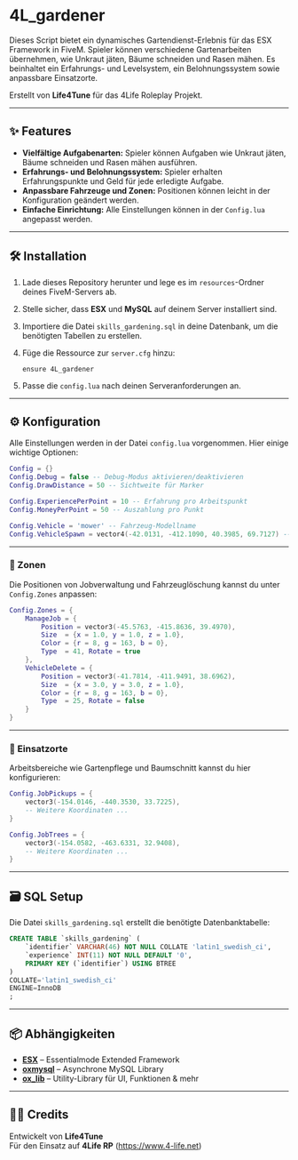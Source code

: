 # 4L_gardener

Dieses Script bietet ein dynamisches Gartendienst-Erlebnis für das ESX Framework in FiveM. Spieler können verschiedene Gartenarbeiten übernehmen, wie Unkraut jäten, Bäume schneiden und Rasen mähen. Es beinhaltet ein Erfahrungs- und Levelsystem, ein Belohnungssystem sowie anpassbare Einsatzorte.

Erstellt von **Life4Tune** für das 4Life Roleplay Projekt.

---

## ✨ Features

- **Vielfältige Aufgabenarten:** Spieler können Aufgaben wie Unkraut jäten, Bäume schneiden und Rasen mähen ausführen.
- **Erfahrungs- und Belohnungssystem:** Spieler erhalten Erfahrungspunkte und Geld für jede erledigte Aufgabe.
- **Anpassbare Fahrzeuge und Zonen:** Positionen können leicht in der Konfiguration geändert werden.
- **Einfache Einrichtung:** Alle Einstellungen können in der `Config.lua` angepasst werden.

---

## 🛠️ Installation

1. Lade dieses Repository herunter und lege es im `resources`-Ordner deines FiveM-Servers ab.
2. Stelle sicher, dass **ESX** und **MySQL** auf deinem Server installiert sind.
3. Importiere die Datei `skills_gardening.sql` in deine Datenbank, um die benötigten Tabellen zu erstellen.
4. Füge die Ressource zur `server.cfg` hinzu:

   ```plaintext
   ensure 4L_gardener
   ```

5. Passe die `config.lua` nach deinen Serveranforderungen an.

---

## ⚙️ Konfiguration

Alle Einstellungen werden in der Datei `config.lua` vorgenommen. Hier einige wichtige Optionen:

```lua
Config = {}
Config.Debug = false -- Debug-Modus aktivieren/deaktivieren
Config.DrawDistance = 50 -- Sichtweite für Marker

Config.ExperiencePerPoint = 10 -- Erfahrung pro Arbeitspunkt
Config.MoneyPerPoint = 50 -- Auszahlung pro Punkt

Config.Vehicle = 'mower' -- Fahrzeug-Modellname
Config.VehicleSpawn = vector4(-42.0131, -412.1090, 40.3985, 69.7127) -- Spawn-Position
```

---

### 🔲 Zonen

Die Positionen von Jobverwaltung und Fahrzeuglöschung kannst du unter `Config.Zones` anpassen:

```lua
Config.Zones = {
    ManageJob = {
        Position = vector3(-45.5763, -415.8636, 39.4970),
        Size  = {x = 1.0, y = 1.0, z = 1.0},
        Color = {r = 8, g = 163, b = 0},
        Type  = 41, Rotate = true
    },
    VehicleDelete = {
        Position = vector3(-41.7814, -411.9491, 38.6962),
        Size  = {x = 3.0, y = 3.0, z = 1.0},
        Color = {r = 8, g = 163, b = 0},
        Type  = 25, Rotate = false
    }
}
```

---

### 📍 Einsatzorte

Arbeitsbereiche wie Gartenpflege und Baumschnitt kannst du hier konfigurieren:

```lua
Config.JobPickups = {
    vector3(-154.0146, -440.3530, 33.7225),
    -- Weitere Koordinaten ...
}

Config.JobTrees = {
    vector3(-154.0582, -463.6331, 32.9408),
    -- Weitere Koordinaten ...
}
```

---

## 🗃️ SQL Setup

Die Datei `skills_gardening.sql` erstellt die benötigte Datenbanktabelle:

```sql
CREATE TABLE `skills_gardening` (
	`identifier` VARCHAR(46) NOT NULL COLLATE 'latin1_swedish_ci',
	`experience` INT(11) NOT NULL DEFAULT '0',
	PRIMARY KEY (`identifier`) USING BTREE
)
COLLATE='latin1_swedish_ci'
ENGINE=InnoDB
;
```

---

## 📦 Abhängigkeiten

- **[ESX](https://github.com/esx-framework/esx_core)** – Essentialmode Extended Framework
- **[oxmysql](https://github.com/overextended/oxmysql)** – Asynchrone MySQL Library
- **[ox_lib](https://github.com/overextended/ox_lib)** – Utility-Library für UI, Funktionen & mehr

---

## 👨‍🌾 Credits

Entwickelt von **Life4Tune**  
Für den Einsatz auf **4Life RP** (https://www.4-life.net)
